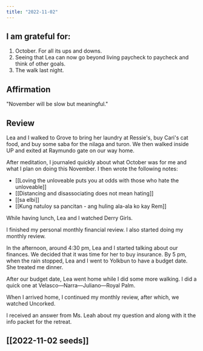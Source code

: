 ```yaml
---
title: "2022-11-02"
---
```

## I am grateful for:
1. October. For all its ups and downs.
2. Seeing that Lea can now go beyond living paycheck to paycheck and think of other goals.
3. The walk last night.

## Affirmation

"November will be slow but meaningful."

## Review

Lea and I walked to Grove to bring her laundry at Ressie's, buy Cari's cat food, and buy some saba for the nilaga and turon. We then walked inside UP and exited at Raymundo gate on our way home.

After meditation, I journaled quickly about what October was for me and what I plan on doing this November. I then wrote the following notes:
- [[Loving the unloveable puts you at odds with those who hate the unloveable]]
- [[Distancing and disassociating does not mean hating]]
- [[sa elbi]]
- [[Kung natuloy sa pancitan - ang huling ala-ala ko kay Rem]]

While having lunch, Lea and I watched Derry Girls.

I finished my personal monthly financial review. I also started doing my monthly review.

In the afternoon, around 4:30 pm, Lea and I started talking about our finances. We decided that it was time for her to buy insurance. By 5 pm, when the rain stopped, Lea and I went to Yolkbun to have a budget date. She treated me dinner.

After our budget date, Lea went home while I did some more walking. I did a quick one at Velasco—Narra—Juliano—Royal Palm.

When I arrived home, I continued my monthly review, after which, we watched Uncorked.

I received an answer from Ms. Leah about my question and along with it the info packet for the retreat.

## [[2022-11-02 seeds]]
